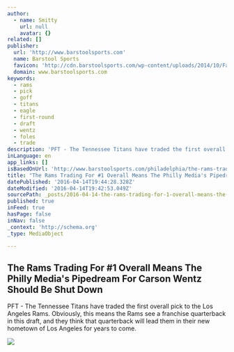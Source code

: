 ```yaml
---
author:
  - name: Smitty
    url: null
    avatar: {}
related: []
publisher:
  url: 'http://www.barstoolsports.com'
  name: Barstool Sports
  favicon: 'http://cdn.barstoolsports.com/wp-content/uploads/2014/10/Fav2.png?9c20fe'
  domain: www.barstoolsports.com
keywords:
  - rams
  - pick
  - goff
  - titans
  - eagle
  - first-round
  - draft
  - wentz
  - foles
  - trade
description: 'PFT - The Tennessee Titans have traded the first overall pick to the Los Angeles Rams. Obviously, this means the Rams see a franchise quarterback in this draft, and they think that quarterback will lead them in their new hometown of Los Angeles for years to come.'
inLanguage: en
app_links: []
isBasedOnUrl: 'http://www.barstoolsports.com/philadelphia/the-rams-trading-for-1-overall-means-the-philly-medias-pipedream-for-carson-wentz-should-be-shut-down/'
title: "The Rams Trading For #1 Overall Means The Philly Media's Pipedream For Carson Wentz Should Be Shut Down"
datePublished: '2016-04-14T19:44:28.328Z'
dateModified: '2016-04-14T19:42:53.049Z'
sourcePath: _posts/2016-04-14-the-rams-trading-for-1-overall-means-the-philly-medias-pip.md
published: true
inFeed: true
hasPage: false
inNav: false
_context: 'http://schema.org'
_type: MediaObject

---
```

<article style=""><h1>The Rams Trading For #1 Overall Means The Philly Media's Pipedream For Carson Wentz Should Be Shut Down</h1><p>PFT - The Tennessee Titans have traded the first overall pick to the Los Angeles Rams. Obviously, this means the Rams see a franchise quarterback in this draft, and they think that quarterback will lead them in their new hometown of Los Angeles for years to come.</p><img src="http://cdn.barstoolsports.com/wp-content/uploads/2016/04/14/cw1.jpg?9c20fe" /></article>